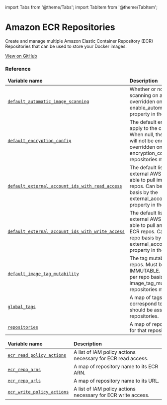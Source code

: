 import Tabs from '@theme/Tabs';
import TabItem from '@theme/TabItem';

# Amazon ECR Repositories

Create and manage multiple Amazon Elastic Container Repository (ECR) Repositories that can be used to store your Docker images.

<a href="https://github.com/gruntwork-io/terraform-aws-service-catalog/tree/master/modules/data-stores/ecr-repos" className="link-button">View on GitHub</a>

### Reference 

<Tabs>
  <TabItem value="inputs" label="Inputs" default>
    <table>
        <thead>
            <tr>
                <td><b>Variable name</b></td>
                <td><b>Description</b></td>
            </tr>
        </thead>
        <tbody>
            <tr>
        <td><a name="default_automatic_image_scanning" href="#default_automatic_image_scanning" className="snap-top"><code>default_automatic_image_scanning</code></a></td>
        <td>Whether or not to enable image scanning on all the repos. Can be overridden on a per repo basis by the enable_automatic_image_scanning property in the repositories map.</td>
    </tr><tr>
        <td><a name="default_encryption_config" href="#default_encryption_config" className="snap-top"><code>default_encryption_config</code></a></td>
        <td>The default encryption configuration to apply to the created ECR repository. When null, the images in the ECR repo will not be encrypted at rest. Can be overridden on a per repo basis by the encryption_config property in the repositories map.</td>
    </tr><tr>
        <td><a name="default_external_account_ids_with_read_access" href="#default_external_account_ids_with_read_access" className="snap-top"><code>default_external_account_ids_with_read_access</code></a></td>
        <td>The default list of AWS account IDs for external AWS accounts that should be able to pull images from these ECR repos. Can be overridden on a per repo basis by the external_account_ids_with_read_access property in the repositories map.</td>
    </tr><tr>
        <td><a name="default_external_account_ids_with_write_access" href="#default_external_account_ids_with_write_access" className="snap-top"><code>default_external_account_ids_with_write_access</code></a></td>
        <td>The default list of AWS account IDs for external AWS accounts that should be able to pull and push images to these ECR repos. Can be overridden on a per repo basis by the external_account_ids_with_write_access property in the repositories map.</td>
    </tr><tr>
        <td><a name="default_image_tag_mutability" href="#default_image_tag_mutability" className="snap-top"><code>default_image_tag_mutability</code></a></td>
        <td>The tag mutability setting for all the repos. Must be one of: MUTABLE or IMMUTABLE. Can be overridden on a per repo basis by the image_tag_mutability property in the repositories map.</td>
    </tr><tr>
        <td><a name="global_tags" href="#global_tags" className="snap-top"><code>global_tags</code></a></td>
        <td>A map of tags (where the key and value correspond to tag keys and values) that should be assigned to all ECR repositories.</td>
    </tr><tr>
        <td><a name="repositories" href="#repositories" className="snap-top"><code>repositories</code></a></td>
        <td>A map of repo names to configurations for that repository.</td>
    </tr>
        </tbody>
    </table>
  </TabItem>
  <TabItem value="outputs" label="Outputs">
    <table>
        <thead>
            <tr>
              <td><b>Variable name</b></td>
              <td><b>Description</b></td>
            </tr>
        </thead>
        <tbody>
            <tr>
        <td><a name="ecr_read_policy_actions" href="#ecr_read_policy_actions" className="snap-top"><code>ecr_read_policy_actions</code></a></td>
        <td>A list of IAM policy actions necessary for ECR read access.</td>
    </tr><tr>
        <td><a name="ecr_repo_arns" href="#ecr_repo_arns" className="snap-top"><code>ecr_repo_arns</code></a></td>
        <td>A map of repository name to its ECR ARN.</td>
    </tr><tr>
        <td><a name="ecr_repo_urls" href="#ecr_repo_urls" className="snap-top"><code>ecr_repo_urls</code></a></td>
        <td>A map of repository name to its URL.</td>
    </tr><tr>
        <td><a name="ecr_write_policy_actions" href="#ecr_write_policy_actions" className="snap-top"><code>ecr_write_policy_actions</code></a></td>
        <td>A list of IAM policy actions necessary for ECR write access.</td>
    </tr>
        </tbody>
    </table>
  </TabItem>
</Tabs>


<!-- ##DOCS-SOURCER-START
{"sourcePlugin":"Service Catalog Reference","hash":"910513db764807ea8065ff1317c85606"}
##DOCS-SOURCER-END -->
